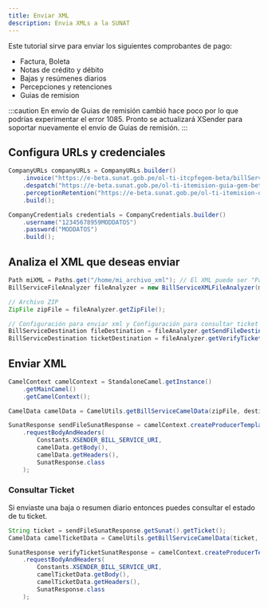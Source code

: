 ```yaml
---
title: Enviar XML
description: Envia XMLs a la SUNAT
---
```


Este tutorial sirve para enviar los siguientes comprobantes de pago:

- Factura, Boleta
- Notas de crédito y débito
- Bajas y resúmenes diarios
- Percepciones y retenciones
- Guias de remision

:::caution
En envío de Guias de remisión cambió hace poco por lo que podrías experimentar el error 1085. Pronto se actualizará XSender para soportar nuevamente el envío de Guias de remisión.
:::

## Configura URLs y credenciales

```java
CompanyURLs companyURLs = CompanyURLs.builder()
    .invoice("https://e-beta.sunat.gob.pe/ol-ti-itcpfegem-beta/billService")
    .despatch("https://e-beta.sunat.gob.pe/ol-ti-itemision-guia-gem-beta/billService")
    .perceptionRetention("https://e-beta.sunat.gob.pe/ol-ti-itemision-otroscpe-gem-beta/billService")
    .build();

CompanyCredentials credentials = CompanyCredentials.builder()
    .username("12345678959MODDATOS")
    .password("MODDATOS")
    .build();
```

## Analiza el XML que deseas enviar

```java
Path miXML = Paths.get("/home/mi_archivo_xml"); // El XML puede ser "Path, InputStream, o bytes[]"
BillServiceFileAnalyzer fileAnalyzer = new BillServiceXMLFileAnalyzer(miXML, companyURLs);

// Archivo ZIP
ZipFile zipFile = fileAnalyzer.getZipFile();

// Configuración para enviar xml y Configuración para consultar ticket
BillServiceDestination fileDestination = fileAnalyzer.getSendFileDestination();
BillServiceDestination ticketDestination = fileAnalyzer.getVerifyTicketDestination();
```

## Enviar XML

```java
CamelContext camelContext = StandaloneCamel.getInstance()
    .getMainCamel()
    .getCamelContext();

CamelData camelData = CamelUtils.getBillServiceCamelData(zipFile, destination, credentials);

SunatResponse sendFileSunatResponse = camelContext.createProducerTemplate()
    .requestBodyAndHeaders(
        Constants.XSENDER_BILL_SERVICE_URI,
        camelData.getBody(),
        camelData.getHeaders(),
        SunatResponse.class
    );
```

### Consultar Ticket

Si enviaste una baja o resumen diario entonces puedes consultar el estado de tu ticket.

```java
String ticket = sendFileSunatResponse.getSunat().getTicket();
CamelData camelTicketData = CamelUtils.getBillServiceCamelData(ticket, ticketDestination, credentials);

SunatResponse verifyTicketSunatResponse = camelContext.createProducerTemplate()
    .requestBodyAndHeaders(
        Constants.XSENDER_BILL_SERVICE_URI,
        camelTicketData.getBody(),
        camelTicketData.getHeaders(),
        SunatResponse.class
    );
```
